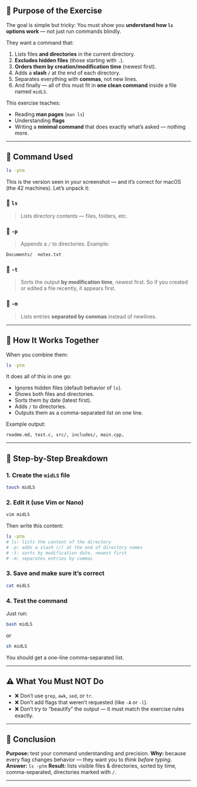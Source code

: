 ## 🎯 **Purpose of the Exercise**

The goal is simple but tricky:
You must show you **understand how `ls` options work** — not just run commands blindly.

They want a command that:

1. Lists files **and directories** in the current directory.
2. **Excludes hidden files** (those starting with `.`).
3. **Orders them by creation/modification time** (newest first).
4. Adds a **slash `/`** at the end of each directory.
5. Separates everything with **commas**, not new lines.
6. And finally — all of this must fit in **one clean command** inside a file named `midLS`.

This exercise teaches:

* Reading **man pages** (`man ls`)
* Understanding **flags**
* Writing a **minimal command** that does exactly what’s asked — nothing more.

---

## 🧩 **Command Used**

```bash
ls -ptm
```

This is the version seen in your screenshot — and it’s correct for macOS (the 42 machines).
Let’s unpack it:

### 🔹 `ls`

> Lists directory contents — files, folders, etc.

### 🔹 `-p`

> Appends a `/` to directories.
> Example:

```
Documents/  notes.txt
```

### 🔹 `-t`

> Sorts the output **by modification time**, newest first.
> So if you created or edited a file recently, it appears first.

### 🔹 `-m`

> Lists entries **separated by commas** instead of newlines.

---

## 🧱 **How It Works Together**

When you combine them:

```bash
ls -ptm
```

It does all of this in one go:

* Ignores hidden files (default behavior of `ls`).
* Shows both files and directories.
* Sorts them by date (latest first).
* Adds `/` to directories.
* Outputs them as a comma-separated list on one line.

Example output:

```
readme.md, test.c, src/, includes/, main.cpp,
```

---

## 🧠 **Step-by-Step Breakdown**


### 1. Create the `midLS` file

```bash
touch midLS
```

### 2. Edit it (use Vim or Nano)

```bash
vim midLS
```

Then write this content:

```bash
ls -ptm
# ls: lists the content of the directory
# -p: adds a slash (/) at the end of directory names
# -t: sorts by modification date, newest first
# -m: separates entries by commas
```

### 3. Save and make sure it’s correct

```bash
cat midLS
```

### 4. Test the command

Just run:

```bash
bash midLS
```

or

```bash
sh midLS
```

You should get a one-line comma-separated list.

---

## ⚠️ **What You Must NOT Do**

* ❌ Don’t use `grep`, `awk`, `sed`, or `tr`.
* ❌ Don’t add flags that weren’t requested (like `-A` or `-l`).
* ❌ Don’t try to “beautify” the output — it must match the exercise rules exactly.

---

## 🏁 **Conclusion**

**Purpose:** test your command understanding and precision.
**Why:** because every flag changes behavior — they want you to *think before typing*.
**Answer:** `ls -ptm`
**Result:** lists visible files & directories, sorted by time, comma-separated, directories marked with `/`.

---

